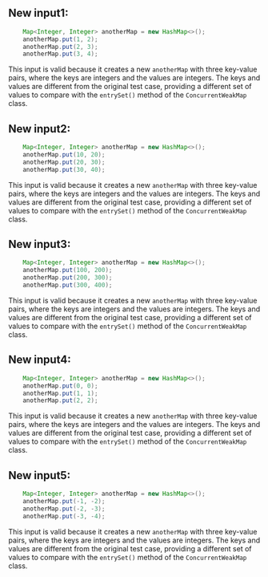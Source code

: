 ## New input1:
```java
    Map<Integer, Integer> anotherMap = new HashMap<>();
    anotherMap.put(1, 2);
    anotherMap.put(2, 3);
    anotherMap.put(3, 4);
```
This input is valid because it creates a new `anotherMap` with three key-value pairs, where the keys are integers and the values are integers. The keys and values are different from the original test case, providing a different set of values to compare with the `entrySet()` method of the `ConcurrentWeakMap` class.

## New input2:
```java
    Map<Integer, Integer> anotherMap = new HashMap<>();
    anotherMap.put(10, 20);
    anotherMap.put(20, 30);
    anotherMap.put(30, 40);
```
This input is valid because it creates a new `anotherMap` with three key-value pairs, where the keys are integers and the values are integers. The keys and values are different from the original test case, providing a different set of values to compare with the `entrySet()` method of the `ConcurrentWeakMap` class.

## New input3:
```java
    Map<Integer, Integer> anotherMap = new HashMap<>();
    anotherMap.put(100, 200);
    anotherMap.put(200, 300);
    anotherMap.put(300, 400);
```
This input is valid because it creates a new `anotherMap` with three key-value pairs, where the keys are integers and the values are integers. The keys and values are different from the original test case, providing a different set of values to compare with the `entrySet()` method of the `ConcurrentWeakMap` class.

## New input4:
```java
    Map<Integer, Integer> anotherMap = new HashMap<>();
    anotherMap.put(0, 0);
    anotherMap.put(1, 1);
    anotherMap.put(2, 2);
```
This input is valid because it creates a new `anotherMap` with three key-value pairs, where the keys are integers and the values are integers. The keys and values are different from the original test case, providing a different set of values to compare with the `entrySet()` method of the `ConcurrentWeakMap` class.

## New input5:
```java
    Map<Integer, Integer> anotherMap = new HashMap<>();
    anotherMap.put(-1, -2);
    anotherMap.put(-2, -3);
    anotherMap.put(-3, -4);
```
This input is valid because it creates a new `anotherMap` with three key-value pairs, where the keys are integers and the values are integers. The keys and values are different from the original test case, providing a different set of values to compare with the `entrySet()` method of the `ConcurrentWeakMap` class.